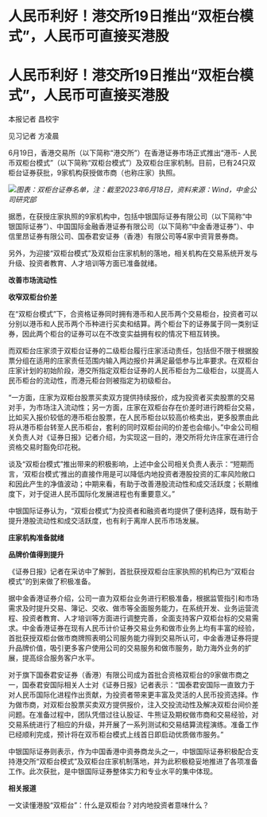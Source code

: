 # 人民币利好！港交所19日推出“双柜台模式”，人民币可直接买港股

# 人民币利好！港交所19日推出“双柜台模式”，人民币可直接买港股

本报记者 昌校宇

见习记者 方凌晨

6月19日，香港交易所（以下简称“港交所”）在香港证券市场正式推出“港币-
人民币双柜台模式”（以下简称“双柜台模式”）及双柜台庄家机制。目前，已有24只双柜台证券获批，9家机构获授做市商（也称庄家）执照。

![](https://inews.gtimg.com/news_bt/O4DFTc3aDzm0j8LkLMvzhQNeVH_YEHRxmg6hPNsrGC9g0AA/1000)_图表：双柜台证券名单，注：截至2023年6月18日，资料来源：Wind，中金公司研究部_

据悉，在获授庄家执照的9家机构中，包括中银国际证券有限公司（以下简称“中银国际证券”）、中国国际金融香港证券有限公司（以下简称“中金香港证券”）、中信里昂证券有限公司、国泰君安证券（香港）有限公司等4家中资背景券商。

另外，为迎接“双柜台模式”及双柜台庄家机制的落地，相关机构在交易系统开发与升级、投资者教育、人才培训等方面已准备就绪。

**改善市场流动性**

**收窄双柜台价差**

在“双柜台模式”下，合资格证券同时拥有港币和人民币两个交易柜台，投资者可以分别以港币和人民币两个币种进行买卖和结算。两个柜台下的证券属于同一类别证券，因此两个柜台的证券可以在不改变实益拥有权的情况下相互转换。

而双柜台庄家须于双柜台证券的二级柜台履行庄家活动责任，包括但不限于根据股票分组在适用的庄家责任范围内输入两边报价并满足最低参与比率要求。在双柜台庄家计划的初始阶段，港交所指定双柜台证券的人民币柜台为二级柜台，以提高人民币柜台的流动性，而港元柜台则被指定为初级柜台。

“一方面，庄家为双柜台股票买卖双方提供持续报价，成为投资者买卖股票的交易对手，为市场注入流动性；另一方面，庄家在双柜台存在价差时进行跨柜台交易，比如买入报价较低的港币柜台股票，在人民币柜台以较高价格卖出，更多股票由此将从港币柜台转至人民币柜台，套利的同时双柜台间的价差也会缩小。”中金公司相关负责人对《证券日报》记者介绍，为实现这一目的，港交所将允许庄家在进行合资格交易时豁免印花税。

谈及“双柜台模式”推出带来的积极影响，上述中金公司相关负责人表示：“短期而言，‘双柜台模式’推出的直接作用是可以降低内地投资者港股投资的汇率风险敞口和因此产生的净值波动；中期来看，有助于改善港股流动性和成交活跃度；长期维度下，对于促进人民币国际化发展进程也有重要意义。”

中银国际证券认为，“双柜台模式”为投资者和融资者均提供了便利选择，既有助于提升港股流动性和成交活跃度，也有利于离岸人民币市场发展。

**庄家机构准备就绪**

**品牌价值得到提升**

《证券日报》记者在采访中了解到，首批获授双柜台庄家执照的机构已为“双柜台模式”的到来做了积极准备。

据中金香港证券介绍，公司一直为双柜台业务进行积极准备，根据监管指引和市场需求及时提升交易、簿记、交收、做市等全面服务能力，在系统开发、业务运营流程、投资者教育、人才培训等方面进行调整完善，全面支持客户双柜台标的交易需求。中金香港证券在现有人民币计价证券交易业务和做市业务上均有丰富的经验，首批获授双柜台做市商牌照表明公司服务能力得到交易所认可，中金香港证券将提升品牌价值，吸引更多客户使用公司的交易服务和做市服务，助力海外业务的扩展，提高综合服务客户水平。

对于旗下国泰君安证券（香港）有限公司成为首批合资格双柜台的9家做市商之一，国泰君安国际相关人士对《证券日报》记者表示：“国泰君安国际一直致力于对人民币国际化进程作出贡献，为投资者带来更丰富及灵活的人民币投资选择。作为做市商，对双柜台股票买卖双方提供报价，注入交投流动性及解决双柜台间价差问题。在准备过程中，团队凭借过往认股证、牛熊证及期权做市商和交易经验，对交易系统进行了相应的升级，并开展了一系列测试和交易结算流程演练。准备工作已经顺利完成，预计将在双币柜台模式上线首日即启动优质做市服务。”

中银国际证券则表示，作为中国香港中资券商龙头之一，中银国际证券积极配合支持港交所“双柜台模式”及双柜台庄家机制落地，并为此积极稳妥地推进了各项准备工作。此次获批，是中银国际证券整体实力和专业水平的集中体现。

**相关报道**

一文读懂港股“双柜台”：什么是双柜台？对内地投资者意味什么？

